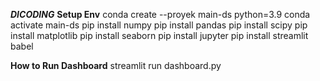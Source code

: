 ***DICODING***
**Setup Env**
conda create --proyek main-ds python=3.9
conda activate main-ds
pip install numpy 
pip install pandas 
pip install scipy 
pip install matplotlib 
pip install seaborn 
pip install jupyter 
pip install streamlit babel

**How to Run Dashboard**
streamlit run dashboard.py
